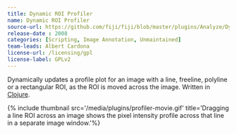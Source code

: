 ```yaml
---
title: Dynamic ROI Profiler  
name: Dynamic ROI Profiler  
source-url: https://github.com/fiji/fiji/blob/master/plugins/Analyze/Dynamic_ROI_Profiler.clj
release-date : 2008  
categories: [Scripting, Image Annotation, Unmaintained]
team-leads: Albert Cardona
license-url: /licensing/gpl
license-label: GPLv2
---
```


Dynamically updates a profile plot for an image with a line, freeline, polyline or a rectangular ROI, as the ROI is moved across the image. Written in [Clojure](/scripting/clojure).

{% include thumbnail src='/media/plugins/profiler-movie.gif' title='Dragging a line ROI across an image shows the pixel intensity profile across that line in a separate image window.'%}

  
